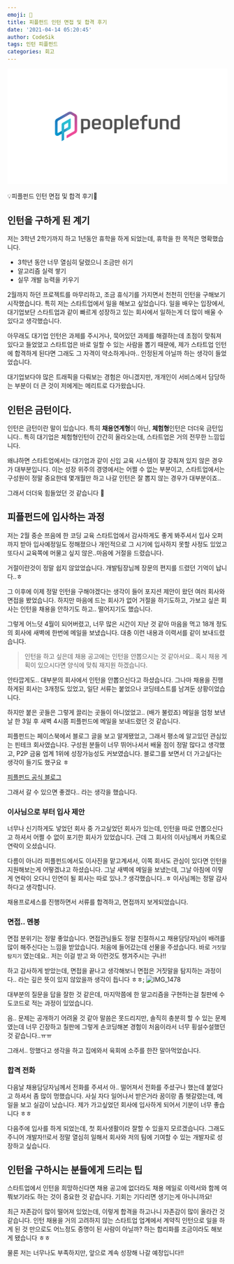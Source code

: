 ```yaml
---
emoji: 🧢
title: 피플펀드 인턴 면접 및 합격 후기
date: '2021-04-14 05:20:45'
author: CodeSik
tags: 인턴 피플펀드
categories: 회고
---
```


![배너](./pf_sns_banner.png)
<p class="callout"> 💡피플펀드 인턴 면접 및 합격 후기</p>

## 인턴을 구하게 된 계기
저는 3학년 2학기까지 하고 1년동안 휴학을 하게 되었는데, 휴학을 한 목적은 명확했습니다.
* 3학년 동안 너무 열심히 달렸으니 조금만 쉬기
* 알고리즘 실력 쌓기
* 실무 개발 능력을 키우기

2월까지 하던 프로젝트를 마무리하고, 조금 휴식기를 가지면서 천천히 인턴을 구해보기 시작했습니다.
특히 저는 스타트업에서 일을 해보고 싶었습니다.
일을 배우는 입장에서, 대기업보단 스타트업과 같이 빠르게 성장하고 있는 회사에서 일하는게 더 많이 배울 수 있다고 생각했습니다.

아무래도 대기업 인턴은 과제를 주시거나, 묵어있던 과제를 해결하는데 초점이 맞춰져 있다고 들었었고
스타트업은 바로 일할 수 있는 사람을 뽑기 때문에, 제가 스타트업 인턴에 합격하게 된다면
그래도 그 자격이 약소하게나마.. 인정된게 아닐까 하는 생각이 들었었습니다.

대기업보다야 많은 트래픽을 다뤄보는 경험은 아니겠지만, 개개인이 서비스에서 담당하는 부분이 더 큰 것이
저에게는 메리트로 다가왔습니다.

## 인턴은 금턴이다.
인턴은 금턴이란 말이 있습니다. 특히 **채용연계형**이 아닌, **체험형**인턴은 더더욱 금턴입니다..
특히 대기업은 체험형인턴이 간간히 올라오는데, 스타트업은 거의 전무한 느낌입니다.

왜냐하면 스타트업에서는 대기업과 같이 신입 교육 시스템이 잘 갖춰져 있지 않은 경우가 대부분입니다.
이는 성장 위주의 경영에서는 어쩔 수 없는 부분이고, 스타트업에서는 구성원이 정말 중요한데
몇개월만 하고 나갈 인턴은 잘 뽑지 않는 경우가 대부분이죠..

그래서 더더욱 힘들었던 것 같습니다 🥲

## 피플펀드에 입사하는 과정

저는 2월 중순 쯔음에 한 코딩 교육 스타트업에서 감사하게도 좋게 봐주셔서 입사 오퍼까지 받아 입사예정일도 정해졌으나
개인적으로 그 시기에 입사하지 못할 사정도 있었고 또다시 교육쪽에 머물고 싶지 않은..마음에 거절을 드렸습니다.  

거절이란것이 정말 쉽지 않았었습니다. 개발팀장님께 장문의 편지를 드렸던 기억이 납니다..ㅎ

그 이후에 이제 정말 인턴을 구해야겠다는 생각이 들어 포지션 제안이 왔던 여러 회사와 면접을 봤었습니다.
하지만 마음에 드는 회사가 없어 거절을 하기도하고, 가보고 싶은 회사는 인턴을 채용을 안하기도 하고.. 떨어지기도 했습니다.

그렇게 어느덧 4월이 되어버렸고, 너무 많은 시간이 지난 것 같아 마음을 먹고 18개 정도의 회사에 새벽에 한번에 메일을 보냈습니다.
대충 이런 내용과 이력서를 같이 보내드렸습니다.
> 인턴을 하고 싶은데 채용 공고에는 인턴을 안뽑으시는 것 같아서요.. 혹시 채용 계획이 있으시다면 양식에 맞춰 재지원 하겠습니다.

안타깝게도.. 대부분의 회사에서 인턴을 안뽑으신다고 하셨습니다. 그나마 채용을 진행하게된 회사는 3개정도 있었고, 일단 서류는 붙었으나 코딩테스트를 남겨둔 상황이었습니다.

하지만 붙은 곳들은 그렇게 끌리는 곳들이 아니었었고.. (배가 불렀죠) 메일을 엄청 보낸 날 한 3일 후 새벽 4시쯤 피플펀드에 메일을 보내드렸던 것 같습니다.

피플펀드는 페이스북에서 블로그 글을 보고 알게됐었고, 그래서 평소에 알고있던 관심있는 핀테크 회사였습니다. 구성원 분들이 너무 뛰어나셔서 배울 점이 정말 많다고 생각했고, P2P 금융 업계 1위에 성장가능성도 커보였습니다. 블로그를 보면서 더 가고싶다는 생각이 들기도 했구요 ㅎ

[피플펀드 공식 블로그](https://blog.peoplefund.co.kr/)

그래서 갈 수 있으면 좋겠다.. 라는 생각을 했습니다.

### 이사님으로 부터 입사 제안
너무나 신기하게도 넣었던 회사 중 가고싶었던 회사가 있는데, 인턴을 따로 안뽑으신다고 하셔서 어쩔 수 없이 포기한 회사가 있었습니다.
근데 그 회사의 이사님께서 카톡으로 연락이 오셨습니다.

다름이 아니라 피플펀드에서도 이사진을 맡고계셔서, 이쪽 회사도 관심이 있다면 인턴을 지원해보는게 어떻겠냐고 하셨습니다.
그날 새벽에 메일을 보냈는데, 그날 아침에 이렇게 연락이 오다니 인연이 될 회사는 따로 있나..? 생각했습니다..ㅎ
이사님께는 정말 감사하다고 생각합니다.

채용프로세스를 진행하면서 서류를 합격하고, 면접까지 보게되었습니다.

### 면접.. 멘붕
면접 분위기는 정말 좋았습니다. 면접관님들도 정말 친절하시고 채용담당자님이 배려를 많이 해주신다는 느낌을 받았습니다.
처음에 들어갔는데 선물을 주셨습니다. 바로 `거짓말 탐지기` 였는데요.. 저는 이걸 받고 와 이런것도 챙겨주시는 구나!!


하고 감사하게 받았는데, 면접을 끝나고 생각해보니 면접은 거짓말을 탐지하는 과정이다.. 라는 깊은 뜻이 있지 않았을까 생각이 듭니다 ㅎㅎ;
![IMG_1478](https://i.imgur.com/oO08Iqf.jpg)

대부분의 질문을 답을 잘한 것 같은데, 마지막쯤에 한 알고리즘을 구현하는걸 칠판에 수도코드로 적는 과정이 있었습니다.

음.. 문제는 공개하기 어려울 것 같아 말씀은 못드리지만, 솔직히 충분히 할 수 있는 문제였는데
너무 긴장하고 칠판에 그렇게 손코딩해본 경험이 처음이라서 너무 횡설수설했던 것 같습니다..ㅠㅠ

그래서.. 망했다고 생각을 하고 집에와서 육회에 소주를 한잔 말아먹었습니다.

### 합격 전화
다음날 채용담당자님께서 전화를 주셔서 아.. 떨어져서 전화를 주셨구나 했는데 붙었다고 하셔서 좀 많이 멍했습니다.
사실 자다 일어나서 받은거라 꿈이랑 좀 헷갈렸는데, 메일을 보고 실감이 났습니다.
제가 가고싶었던 회사에 입사하게 되어서 기분이 너무 좋습니다 ㅎㅎ

다음주에 입사를 하게 되었는데, 첫 회사생활이라 잘할 수 있을지 모르겠습니다. 그래도 주니어 개발자!!로서 정말 열심히 일해서
회사와 저의 팀에 기여할 수 있는 개발자로 성장하고 싶습니다.

## 인턴을 구하시는 분들에게 드리는 팁
스타트업에서 인턴을 희망하신다면 채용 공고에 없더라도 채용 메일로 이력서와 함께 여쭤보기라도 하는 것이 중요한 것 같습니다.
기회는 기다리면 생기는게 아니니까요!

최근 자존감이 많이 떨어져 있었는데, 이렇게 합격을 하고나니 자존감이 많이 올라간 것 같습니다.
인턴 채용을 거의 고려하지 않는 스타트업 업계에서 계약직 인턴으로 일을 하게 된 것 만으로도
어느정도 증명이 된 사람이 아닐까? 하는 합리화를 조금이라도 해보게 됐습니다 ㅎㅎ

물론 저는 너무나도 부족하지만, 앞으로 계속 성장해 나갈 예정입니다!!
